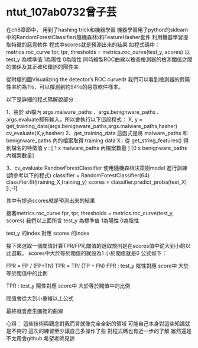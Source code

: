 # ntut_107ab0732曾子芸

在ch8章節中，
用到了hashing trick和機器學習
機器學習用了python的sklearn中的RandomForestClassifier(隨機森林)和FeatureHasher套件
利用機器學習提取特徵的惡意軟件
程式中scores就是預測出來的結果
如程式碼中：
metrics.roc_curve
fpr, tpr, thresholds = metrics.roc_curve(test_y, scores)
以 test_y 為標準值 1為陽性 0為陰性
同時繪製ROC曲線以檢查檢測器的檢測閾值之間的關係及其正確和錯誤的陽性率

從附檔的圖Visualizing the detector’s ROC curve中
我們可以看到檢測器的假陽性率約為1％，可以檢測到約94％的惡意軟件樣本。

以下是詳細的程式碼解說部分：

1、由於 sh檔內 args.malware_paths 、args.benignware_paths 、args.evaluate都有輸入，所以會執行以下這段程式：
X, y = get_training_data(args.benignware_paths,args.malware_paths,hasher)
cv_evaluate(X,y,hasher)
2、get_training_data 這函式是將 malware_paths 和 benignware_paths 內的檔案取得 training data
X : 從 get_string_features() 得到檔名的特徵值 y : [ 1 x malware_paths 內檔案數量 ] [0 x benignware_paths 內檔案數量]

3、cv_evaluate
RandowForestClassifier 使用隨機森林決策樹model 進行訓練
(請參考以下的程式)
classifier = RandomForestClassifier(64)
classifier.fit(training_X,training_y)
scores = classifier.predict_proba(test_X)[:,-1]

其中有提過scores就是預測出來的結果

接著metrics.roc_curve
fpr, tpr, thresholds = metrics.roc_curve(test_y, scores)
我們以上面所言 test_y 為標準值 1為陽性 0為陰性

test_y 的index 對應 scores 的index

接下來選取一個閾值計算TPR/FPR,閾值的選取規則是在scores值中從大到小的以此選取。 scores中大於等於閥值的就設為1 小於閥值就是0 公式如下：

FPR = FP / (FP+TN)
TPR = TP/ (TP + FN)
FPR : test_y 陰性對應 score中 大於等於閥值中的比例

TPR : test_y 陽性對應 score中 大於等於閥值中的比例

閥值會從大到小重複以上公式

最終就會產生圖裡的曲線


心得：
這些技術與觀念對我而言就像完全全新的領域
可能自己本身對這些知識就是不夠的
這次的練習至少讓自己多操作了些
對程式碼也有近一步的了解
雖然還是不太用會github
希望老師見諒
